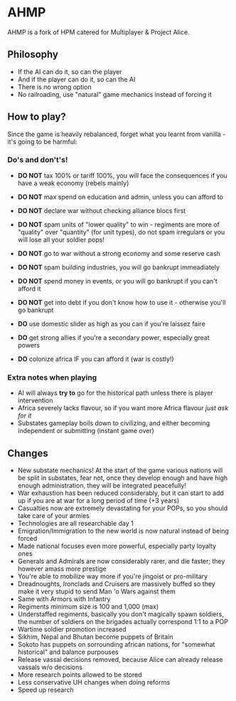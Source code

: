 # AHMP

AHMP is a fork of HPM catered for Multiplayer & Project Alice.

## Philosophy

- If the AI can do it, so can the player
- And if the player can do it, so can the AI
- There is no wrong option
- No railroading, use "natural" game mechanics instead of forcing it

## How to play?

Since the game is heavily rebalanced, forget what you learnt from vanilla - it's going to be harmful:

### Do's and don't's!
- **DO NOT** tax 100% or tariff 100%, you will face the consequences if you have a weak economy (rebels mainly)
- **DO NOT** max spend on education and admin, unless you can afford to
- **DO NOT** declare war without checking alliance blocs first
- **DO NOT** spam units of "lower quality" to win - regiments are more of "quality" over "quantity" (for unit types), do not spam irregulars or you will lose all your soldier pops!
- **DO NOT** go to war without a strong economy and some reserve cash
- **DO NOT** spam building industries, you will go bankrupt immeadiately
- **DO NOT** spend money in events, or you will go bankrupt if you can't afford it
- **DO NOT** get into debt if you don't know how to use it - otherwise you'll go bankrupt

- **DO** use domestic slider as high as you can if you're laissez faire
- **DO** get strong allies if you're a secondary power, especially great powers
- **DO** colonize africa IF you can afford it (war is costly!)

### Extra notes when playing
- AI will always **try to** go for the historical path unless there is player intervention
- Africa severely lacks flavour, so if you want more Africa flavour *just ask for it*
- Substates gameplay boils down to civilizing, and either becoming independent or submitting (instant game over)

## Changes

- New substate mechanics! At the start of the game various nations will be split in substates, fear not, once they develop enough and have high enough administration, they will be integrated peacefully!
- War exhaustion has been reduced considerably, but it can start to add up if you are at war for a long period of time (+3 years)
- Casualties now are extremely devastating for your POPs, so you should take care of your armies
- Technologies are all researchable day 1
- Emigration/Immigration to the new world is now natural instead of being forced
- Made national focuses even more powerful, especially party loyalty ones
- Generals and Admirals are now considerably rarer, and die faster; they however amass more prestige
- You're able to mobilize way more if you're jingoist or pro-military
- Dreadnoughts, Ironclads and Cruisers are massively buffed so they make it very stupid to send Man 'o Wars against them
- Same with Armors with Infantry
- Regiments minimum size is 100 and 1,000 (max)
- Understaffed regiments, basically you don't magically spawn soldiers, the number of soldiers on the brigades actually correspond 1:1 to a POP
- Wartime soldier promotion increased
- Sikhim, Nepal and Bhutan become puppets of Britain
- Sokoto has puppets on sorrounding african nations, for "somewhat historical" and balance purpouses
- Release vassal decisions removed, because Alice can already release vassals w/o decisions
- More research points allowed to be stored
- Less conservative UH changes when doing reforms
- Speed up research